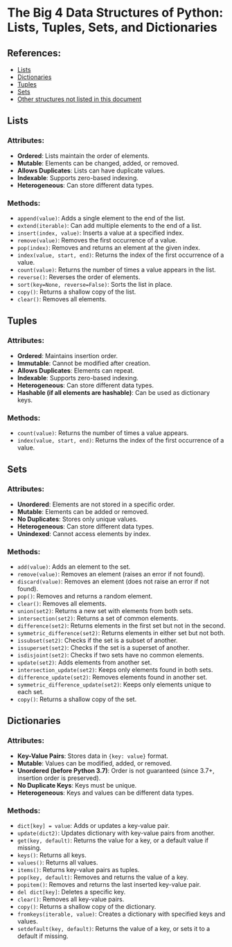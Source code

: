 # The Big 4 Data Structures of Python: Lists, Tuples, Sets, and Dictionaries

## References:
- [Lists](https://www.w3schools.com/python/python_ref_list.asp)
- [Dictionaries](https://www.w3schools.com/python/python_ref_dictionary.asp)
- [Tuples](https://www.w3schools.com/python/python_ref_tuple.asp)
- [Sets](https://www.w3schools.com/python/python_ref_set.asp)
- [Other structures not listed in this document](https://www.w3schools.com/python/python_reference.asp)

## Lists
### Attributes:
- **Ordered**: Lists maintain the order of elements.
- **Mutable**: Elements can be changed, added, or removed.
- **Allows Duplicates**: Lists can have duplicate values.
- **Indexable**: Supports zero-based indexing.
- **Heterogeneous**: Can store different data types.

### Methods:
- `append(value)`: Adds a single element to the end of the list.
- `extend(iterable)`: Can add multiple elements to the end of a list.
- `insert(index, value)`: Inserts a value at a specified index.
- `remove(value)`: Removes the first occurrence of a value.
- `pop(index)`: Removes and returns an element at the given index.
- `index(value, start, end)`: Returns the index of the first occurrence of a value.
- `count(value)`: Returns the number of times a value appears in the list.
- `reverse()`: Reverses the order of elements.
- `sort(key=None, reverse=False)`: Sorts the list in place.
- `copy()`: Returns a shallow copy of the list.
- `clear()`: Removes all elements.

## Tuples
### Attributes:
- **Ordered**: Maintains insertion order.
- **Immutable**: Cannot be modified after creation.
- **Allows Duplicates**: Elements can repeat.
- **Indexable**: Supports zero-based indexing.
- **Heterogeneous**: Can store different data types.
- **Hashable (if all elements are hashable)**: Can be used as dictionary keys.

### Methods:
- `count(value)`: Returns the number of times a value appears.
- `index(value, start, end)`: Returns the index of the first occurrence of a value.

## Sets
### Attributes:
- **Unordered**: Elements are not stored in a specific order.
- **Mutable**: Elements can be added or removed.
- **No Duplicates**: Stores only unique values.
- **Heterogeneous**: Can store different data types.
- **Unindexed**: Cannot access elements by index.

### Methods:
- `add(value)`: Adds an element to the set.
- `remove(value)`: Removes an element (raises an error if not found).
- `discard(value)`: Removes an element (does not raise an error if not found).
- `pop()`: Removes and returns a random element.
- `clear()`: Removes all elements.
- `union(set2)`: Returns a new set with elements from both sets.
- `intersection(set2)`: Returns a set of common elements.
- `difference(set2)`: Returns elements in the first set but not in the second.
- `symmetric_difference(set2)`: Returns elements in either set but not both.
- `issubset(set2)`: Checks if the set is a subset of another.
- `issuperset(set2)`: Checks if the set is a superset of another.
- `isdisjoint(set2)`: Checks if two sets have no common elements.
- `update(set2)`: Adds elements from another set.
- `intersection_update(set2)`: Keeps only elements found in both sets.
- `difference_update(set2)`: Removes elements found in another set.
- `symmetric_difference_update(set2)`: Keeps only elements unique to each set.
- `copy()`: Returns a shallow copy of the set.

## Dictionaries
### Attributes:
- **Key-Value Pairs**: Stores data in `{key: value}` format.
- **Mutable**: Values can be modified, added, or removed.
- **Unordered (before Python 3.7)**: Order is not guaranteed (since 3.7+, insertion order is preserved).
- **No Duplicate Keys**: Keys must be unique.
- **Heterogeneous**: Keys and values can be different data types.

### Methods:
- `dict[key] = value`: Adds or updates a key-value pair.
- `update(dict2)`: Updates dictionary with key-value pairs from another.
- `get(key, default)`: Returns the value for a key, or a default value if missing.
- `keys()`: Returns all keys.
- `values()`: Returns all values.
- `items()`: Returns key-value pairs as tuples.
- `pop(key, default)`: Removes and returns the value of a key.
- `popitem()`: Removes and returns the last inserted key-value pair.
- `del dict[key]`: Deletes a specific key.
- `clear()`: Removes all key-value pairs.
- `copy()`: Returns a shallow copy of the dictionary.
- `fromkeys(iterable, value)`: Creates a dictionary with specified keys and values.
- `setdefault(key, default)`: Returns the value of a key, or sets it to a default if missing.
